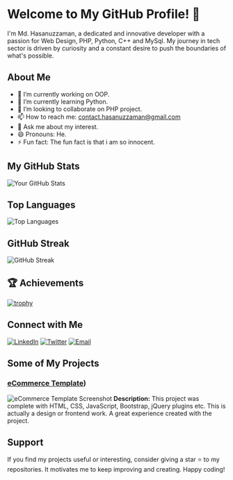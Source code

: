 # Welcome to My GitHub Profile! 👋

I'm Md. Hasanuzzaman, a dedicated and innovative developer with a passion for Web Design, PHP, Python, C++ and MySql. My journey in tech sector is driven by curiosity and a constant desire to push the boundaries of what's possible.

## About Me

- 🔭 I’m currently working on OOP.
- 🌱 I’m currently learning Python.
- 👯 I’m looking to collaborate on PHP project.
- 📫 How to reach me: contact.hasanuzzaman@gmail.com
- 💬 Ask me about my interest.
- 😄 Pronouns: He.
- ⚡ Fun fact: The fun fact is that i am so innocent.

## My GitHub Stats

![Your GitHub Stats](https://github-readme-stats.vercel.app/api?username=HasanOfficial27&show_icons=true&theme=radical)

## Top Languages

![Top Languages](https://github-readme-stats.vercel.app/api/top-langs/?username=HasanOfficial27&langs_count=6&layout=compact&theme=radical)

## GitHub Streak

![GitHub Streak](https://github-readme-streak-stats.herokuapp.com/?user=HasanOfficial27&theme=radical&hide_border=false)

## 🏆 Achievements

[![trophy](https://github-profile-trophy.vercel.app/?username=HasanOfficial27&theme=darkhub&no-frame=true)](https://github.com/ryo-ma/github-profile-trophy)

## Connect with Me

[![LinkedIn](https://img.shields.io/badge/-LinkedIn-blue?style=flat-square&logo=LinkedIn&logoColor=white&link=https://www.linkedin.com/in/HasanOfficial277)](https://www.linkedin.com/in/HasanOfficial277)
[![Twitter](https://img.shields.io/badge/-Twitter-blue?style=flat-square&logo=Twitter&logoColor=white&link=https://twitter.com/HasanOfficial27)](https://twitter.com/HasanOfficial27)
[![Email](https://img.shields.io/badge/-Email-red?style=flat-square&logo=Gmail&logoColor=white&link=mailto:contact.hasanuzzaman@gmail.com)](mailto:contact.hasanuzzaman@gmail.com)

## Some of My Projects

### [eCommerce Template](https://github.com/HasanOfficial27/eCommerce-Template))

![eCommerce Template Screenshot](https://github.com/HasanOfficial27/eCommerce-Template/raw/main/screenshot.png)
**Description:** This project was complete with HTML, CSS, JavaScript, Bootstrap, jQuery plugins etc. This is actually a design or frontend work. A great experience created with the project.

<!--### [Project 2](https://github.com/HasanOfficial27/Project2)

![Project 2 Screenshot](https://github.com/HasanOfficial27/Project2/raw/main/screenshot.png)
Description of Project 2.-->

## Support

If you find my projects useful or interesting, consider giving a star ⭐ to my repositories. It motivates me to keep improving and creating. Happy coding!
